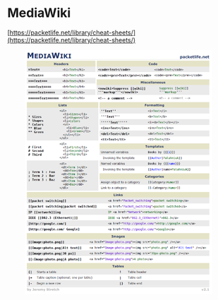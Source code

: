 # MediaWiki

[https://packetlife.net/library/cheat-sheets/](https://packetlife.net/library/cheat-sheets/)

<figure><img src="../../.gitbook/assets/image (79).png" alt=""><figcaption></figcaption></figure>

